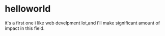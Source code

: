 # helloworld
it's a first one
i like web develpment lot,and i'll make significant amount of impact in this field.
